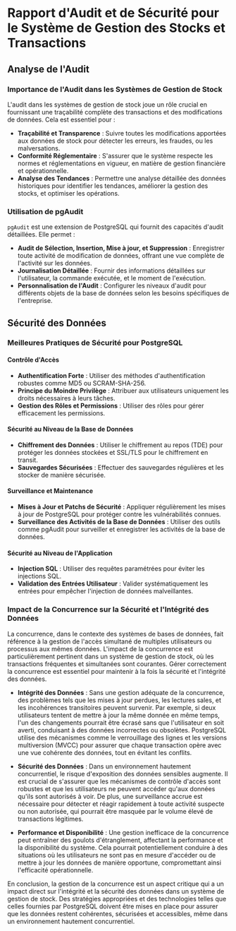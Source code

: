 # Rapport d'Audit et de Sécurité pour le Système de Gestion des Stocks et Transactions

## Analyse de l'Audit

### Importance de l'Audit dans les Systèmes de Gestion de Stock

L'audit dans les systèmes de gestion de stock joue un rôle crucial en fournissant une traçabilité complète des transactions et des modifications de données. Cela est essentiel pour :

- **Traçabilité et Transparence** : Suivre toutes les modifications apportées aux données de stock pour détecter les erreurs, les fraudes, ou les malversations.
- **Conformité Réglementaire** : S'assurer que le système respecte les normes et réglementations en vigueur, en matière de gestion financière et opérationnelle.
- **Analyse des Tendances** : Permettre une analyse détaillée des données historiques pour identifier les tendances, améliorer la gestion des stocks, et optimiser les opérations.

### Utilisation de pgAudit

`pgAudit` est une extension de PostgreSQL qui fournit des capacités d'audit détaillées. Elle permet :

- **Audit de Sélection, Insertion, Mise à jour, et Suppression** : Enregistrer toute activité de modification de données, offrant une vue complète de l'activité sur les données.
- **Journalisation Détaillée** : Fournir des informations détaillées sur l'utilisateur, la commande exécutée, et le moment de l'exécution.
- **Personnalisation de l'Audit** : Configurer les niveaux d'audit pour différents objets de la base de données selon les besoins spécifiques de l'entreprise.

## Sécurité des Données

### Meilleures Pratiques de Sécurité pour PostgreSQL

#### Contrôle d'Accès

- **Authentification Forte** : Utiliser des méthodes d'authentification robustes comme MD5 ou SCRAM-SHA-256.
- **Principe du Moindre Privilège** : Attribuer aux utilisateurs uniquement les droits nécessaires à leurs tâches.
- **Gestion des Rôles et Permissions** : Utiliser des rôles pour gérer efficacement les permissions.

#### Sécurité au Niveau de la Base de Données

- **Chiffrement des Données** : Utiliser le chiffrement au repos (TDE) pour protéger les données stockées et SSL/TLS pour le chiffrement en transit.
- **Sauvegardes Sécurisées** : Effectuer des sauvegardes régulières et les stocker de manière sécurisée.

#### Surveillance et Maintenance

- **Mises à Jour et Patchs de Sécurité** : Appliquer régulièrement les mises à jour de PostgreSQL pour protéger contre les vulnérabilités connues.
- **Surveillance des Activités de la Base de Données** : Utiliser des outils comme pgAudit pour surveiller et enregistrer les activités de la base de données.

#### Sécurité au Niveau de l'Application

- **Injection SQL** : Utiliser des requêtes paramétrées pour éviter les injections SQL.
- **Validation des Entrées Utilisateur** : Valider systématiquement les entrées pour empêcher l'injection de données malveillantes.

### Impact de la Concurrence sur la Sécurité et l'Intégrité des Données

La concurrence, dans le contexte des systèmes de bases de données, fait référence à la gestion de l'accès simultané de multiples utilisateurs ou processus aux mêmes données. L'impact de la concurrence est particulièrement pertinent dans un système de gestion de stock, où les transactions fréquentes et simultanées sont courantes. Gérer correctement la concurrence est essentiel pour maintenir à la fois la sécurité et l'intégrité des données.

- **Intégrité des Données** : Sans une gestion adéquate de la concurrence, des problèmes tels que les mises à jour perdues, les lectures sales, et les incohérences transitoires peuvent survenir. Par exemple, si deux utilisateurs tentent de mettre à jour la même donnée en même temps, l'un des changements pourrait être écrasé sans que l'utilisateur en soit averti, conduisant à des données incorrectes ou obsolètes. PostgreSQL utilise des mécanismes comme le verrouillage des lignes et les versions multiversion (MVCC) pour assurer que chaque transaction opère avec une vue cohérente des données, tout en évitant les conflits.

- **Sécurité des Données** : Dans un environnement hautement concurrentiel, le risque d'exposition des données sensibles augmente. Il est crucial de s'assurer que les mécanismes de contrôle d'accès sont robustes et que les utilisateurs ne peuvent accéder qu'aux données qu'ils sont autorisés à voir. De plus, une surveillance accrue est nécessaire pour détecter et réagir rapidement à toute activité suspecte ou non autorisée, qui pourrait être masquée par le volume élevé de transactions légitimes.

- **Performance et Disponibilité** : Une gestion inefficace de la concurrence peut entraîner des goulots d'étranglement, affectant la performance et la disponibilité du système. Cela pourrait potentiellement conduire à des situations où les utilisateurs ne sont pas en mesure d'accéder ou de mettre à jour les données de manière opportune, compromettant ainsi l'efficacité opérationnelle.

En conclusion, la gestion de la concurrence est un aspect critique qui a un impact direct sur l'intégrité et la sécurité des données dans un système de gestion de stock. Des stratégies appropriées et des technologies telles que celles fournies par PostgreSQL doivent être mises en place pour assurer que les données restent cohérentes, sécurisées et accessibles, même dans un environnement hautement concurrentiel.